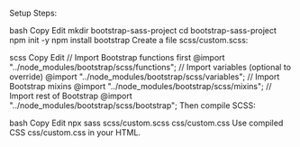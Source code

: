 Setup Steps:

bash Copy Edit mkdir bootstrap-sass-project cd bootstrap-sass-project npm init -y npm install bootstrap Create a file scss/custom.scss:

scss Copy Edit // Import Bootstrap functions first @import "../node_modules/bootstrap/scss/functions"; // Import variables (optional to override) @import "../node_modules/bootstrap/scss/variables"; // Import Bootstrap mixins @import "../node_modules/bootstrap/scss/mixins"; // Import rest of Bootstrap @import "../node_modules/bootstrap/scss/bootstrap"; Then compile SCSS:

bash Copy Edit npx sass scss/custom.scss css/custom.css Use compiled CSS css/custom.css in your HTML.